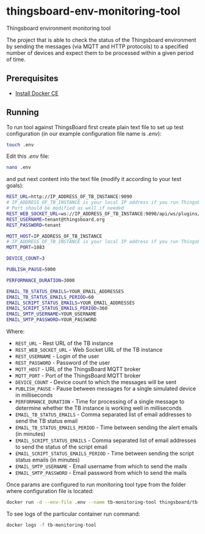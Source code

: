 # thingsboard-env-monitoring-tool
Thingsboard environment monitoring tool

The project that is able to check the status of the Thingsboard environment by sending the messages (via MQTT and HTTP protocols) to a specified number of devices and expect them to be processed within a given period of time.

## Prerequisites

- [Install Docker CE](https://docs.docker.com/engine/installation/)

## Running

To run tool against ThingsBoard first create plain text file to set up test configuration (in our example configuration file name is *.env*):
```bash
touch .env
```

Edit this *.env* file:
```bash
nano .env
```

and put next content into the text file (modify it according to your test goals):
```bash
REST_URL=http://IP_ADDRESS_OF_TB_INSTANCE:9090
# IP_ADDRESS_OF_TB_INSTANCE is your local IP address if you run ThingsBoard on your dev machine in docker
# Port should be modified as well if needed 
REST_WEB_SOCKET_URL=ws://IP_ADDRESS_OF_TB_INSTANCE:9090/api/ws/plugins/telemetry?token
REST_USERNAME=tenant@thingsboard.org
REST_PASSWORD=tenant

MQTT_HOST=IP_ADDRESS_OF_TB_INSTANCE
# IP_ADDRESS_OF_TB_INSTANCE is your local IP address if you run ThingsBoard on your dev machine in docker
MQTT_PORT=1883

DEVICE_COUNT=3

PUBLISH_PAUSE=5000

PERFORMANCE_DURATION=3000

EMAIL_TB_STATUS_EMAILS=YOUR_EMAIL_ADDRESSES
EMAIL_TB_STATUS_EMAILS_PERIOD=60
EMAIL_SCRIPT_STATUS_EMAILS=YOUR_EMAIL_ADDRESSES
EMAIL_SCRIPT_STATUS_EMAILS_PERIOD=360
EMAIL_SMTP_USERNAME=YOUR_USERNAME
EMAIL_SMTP_PASSWORD=YOUR_PASSWORD
```

Where: 
    
- `REST_URL`                              - Rest URL of the TB instance
- `REST_WEB_SOCKET_URL`                   - Web Socket URL of the TB instance
- `REST_USERNAME`                         - Login of the user 
- `REST_PASSWORD`                         - Password of the user
- `MQTT_HOST`                             - URL of the ThingsBoard MQTT broker
- `MQTT_PORT`                             - Port of the ThingsBoard MQTT broker
- `DEVICE_COUNT`                          - Device count to which the messages will be sent
- `PUBLISH_PAUSE`                         - Pause between messages for a single simulated device in milliseconds
- `PERFORMANCE_DURATION`                  - Time for processing of a single message to determine whether the TB instance is working well in milliseconds
- `EMAIL_TB_STATUS_EMAILS`                - Comma separated list of email addresses to send the TB status email
- `EMAIL_TB_STATUS_EMAILS_PERIOD`         - Time between sending the alert emails (in minutes)
- `EMAIL_SCRIPT_STATUS_EMAILS`            - Comma separated list of email addresses to send the status of the script email
- `EMAIL_SCRIPT_STATUS_EMAILS_PERIOD`     - Time between sending the script status emails (in minutes)
- `EMAIL_SMTP_USERNAME`                   - Email username from which to send the mails
- `EMAIL_SMTP_PASSWORD`                   - Email password from which to send the mails

  
Once params are configured to run monitoring tool type from the folder where configuration file is located:
```bash
docker run -d --env-file .env --name tb-monitoring-tool thingsboard/tb-monitoring-tool
```

To see logs of the particular container run command:
```bash
docker logs -f tb-monitoring-tool
```

